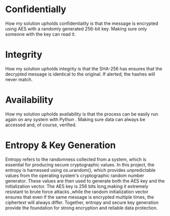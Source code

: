 # Confidentially 

How my solution upholds confidentiality is that the message is encrypted using AES with a randomly generated 256-bit key. Making  sure  only someone with the key can read it. 

# Integrity 
How my solution upholds integrity is that the SHA-256 has ensures that the decrypted message is identical to the original. If alerted, the hashes will never match.


# Availability
How my solution upholds availability is that the process can be easily run again on any system with Python . Making sure data can always be accessed and, of course, verified.  

# Entropy & Key Generation

Entropy refers to the randomness collected from  a system, which is essential for producing secure cryptographic values. In  this project, the entropy is harnessed using os.urandom(), which provides unpredictable values from the operating system's cryptographic random number generator. These values are then used to generate both the AES key and the initialization vector. The AES key is 256 bits long,making it extremely resistant to brute force attacks ,while the random initialization vector ensures that even if the same message is encrypted multiple times, the ciphertext will always differ. Together, entropy and secure key generation provide the foundation for strong encryption and reliable data protection. 
